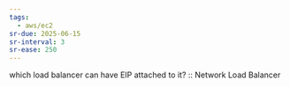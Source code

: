 ```yaml
---
tags:
  - aws/ec2
sr-due: 2025-06-15
sr-interval: 3
sr-ease: 250
---
```

which load balancer can have EIP attached to it? :: Network Load Balancer
<!--SR:!2025-06-02,3,250-->